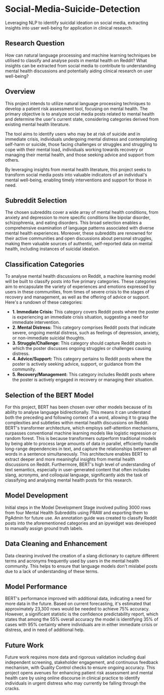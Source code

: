 # Social-Media-Suicide-Detection
Leveraging NLP to identify suicidal ideation on social media, extracting insights into user well-being for application in clinical research.

## Research Question
How can natural language processing and machine learning techniques be utilised to classify and analyse posts in mental health on Reddit? What insights can be extracted from social media to contribute to understanding mental health discussions and potentially aiding clinical research on user well-being?

## Overview
This project intends to utilize natural language processing techniques to develop a patient risk assessment tool, focusing on mental health. The primary objective is to analyze social media posts related to mental health and determine the user's current state, considering categories derived from existing mental health literature.

The tool aims to identify users who may be at risk of suicide and in immediate crisis, individuals undergoing mental distress and contemplating self-harm or suicide, those facing challenges or struggles and struggling to cope with their mental load, individuals working towards recovery or managing their mental health, and those seeking advice and support from others.

By leveraging insights from mental health literature, this project seeks to transform social media posts into valuable indicators of an individual's mental well-being, enabling timely interventions and support for those in need.

## Subreddit Selection
The chosen subreddits cover a wide array of mental health conditions, from anxiety and depression to more specific conditions like bipolar disorder, schizophrenia, and eating disorders. This broad selection enables a comprehensive examination of language patterns associated with diverse mental health experiences. Moreover, these subreddits are renowned for their active communities and open discussions about personal struggles, making them valuable sources of authentic, self-reported data on mental health, including instances of suicidal ideation.

## Classification Categories
To analyse mental health discussions on Reddit, a machine learning model will be built to classify posts into five primary categories. These categories aim to encapsulate the variety of experiences and emotions expressed by users in these communities, from times of severe crisis to the stages of recovery and management, as well as the offering of advice or support. Here's a rundown of these categories:

- **1. Immediate Crisis:** This category covers Reddit posts where the poster is experiencing an immediate crisis situation, suggesting a need for immediate intervention. 
- **2. Mental Distress:** This category comprises Reddit posts that indicate severe, ongoing mental distress, such as feelings of depression, anxiety, or non-immediate suicidal thoughts. 
- **3. Struggle/Challenge:** This category should capture Reddit posts in which the poster discusses ongoing struggles or challenges causing distress. 
- **4. Advice/Support:** This category pertains to Reddit posts where the poster is actively seeking advice, support, or guidance from the community. 
- **5. Recovery/Management:** This category includes Reddit posts where the poster is actively engaged in recovery or managing their situation. 

## Selection of the BERT Model
For this project, BERT has been chosen over other models because of its ability to analyse language bidirectionally. This means it can understand both the preceding and following context of a word, allowing it to grasp the complexities and subtleties within mental health discussions on Reddit. BERT's transformer architecture, which employs self-attention mechanisms, surpasses conventional machine learning models like logistic regression or random forest. This is because transformers outperform traditional models by being able to process large amounts of data in parallel, efficiently handle long-range dependencies in text, and capture the relationships between all words in a sentence simultaneously. This architecture enables BERT to extract deeper and more meaningful insights from mental health discussions on Reddit. Furthermore, BERT's high level of understanding of text semantics, especially in user-generated content that often includes slang, acronyms, and colloquial language, significantly aids the task of classifying and analysing mental health posts for this research.

## Model Development
Initial steps in the Model Development Stage involved pulling 3000 rows from four Mental Health Subreddits using PRAW and exporting them to PgAdmin for future use. An annotation guide was created to classify Reddit posts into the aforementioned categories and an ipywidget was developed to manually assign ground truth labels.

## Data Cleaning and Enhancement
Data cleaning involved the creation of a slang dictionary to capture different terms and acronyms frequently used by users in the mental health community. This helps to ensure that language models don't mislabel posts due to a lack of understanding of these terms. 

## Model Performance
BERT's performance improved with additional data, indicating a need for more data in the future. Based on current forecasting, it's estimated that approximately 23,300 rows would be needed to achieve 75% accuracy. However, a significant statistic is the confidence predictability report, which states that among the 55% overall accuracy the model is identifying 35% of cases with 95% certainty where individuals are in either immediate crisis or distress, and in need of additional help.

## Future Work
Future work requires more data and rigorous validation including dual independent screening, stakeholder engagement, and continuous feedback mechanism, with Quality Control checks to ensure ongoing accuracy. This project opens avenues for enhancing patient risk assessment and mental health care by using online discourse in clinical practice to identify individuals in urgent distress who may currently be falling through the cracks.
